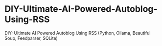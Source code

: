 # DIY-Ultimate-AI-Powered-Autoblog-Using-RSS
DIY: Ultimate AI Powered Autoblog Using RSS (Python, Ollama, Beautiful Soup, Feedparser, SQLite)
